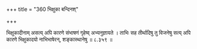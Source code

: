 +++
title = "360 भिक्षुका बन्दिनश्"

+++

भिक्षुकादीनाम् असत्य् अपि कारणे संभाषणं गृहेष्व् अभ्यनुज्ञायते । ताभिः सह तीर्थादिषु तु विजनेषु सत्य् अपि कारणे भिक्षुकादयो नाभिभाषेरन्, शङ्कास्थानेषु ॥ ८.३५९ ॥